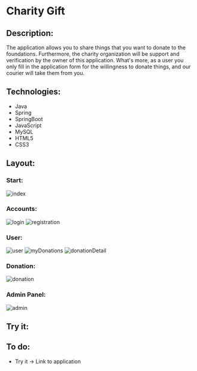# Charity Gift

## Description:
The application allows you to share things that you want to donate to the foundations. Furthermore, the charity organization 
will be support and verification by the owner of this application.
What's more, as a user you only fill in the application form for the willingness to donate things, and our courier will 
take them from you.
## Technologies:
- Java 
- Spring 
- SpringBoot 
- JavaScript 
- MySQL 
- HTML5 
- CSS3

## Layout:
### Start:
![index](./img/index.png)
### Accounts:
![login](./img/login.png)
![registration](./img/registration.png)
### User:
![user](./img/user.png)
![myDonations](./img/myDonations.png)
![donationDetail](./img/donationDetail.png)
### Donation:
![donation](./img/donation.png)
### Admin Panel:
![admin](./img/admin.png)
## Try it:

## To do:

- Try it -> Link to application


